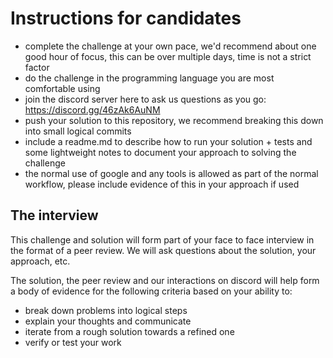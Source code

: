 Instructions for candidates
===========================

- complete the challenge at your own pace, we'd recommend about one good hour of focus, this can be over multiple days, time is not a strict factor
- do the challenge in the programming language you are most comfortable using
- join the discord server here to ask us questions as you go: https://discord.gg/46zAk6AuNM
- push your solution to this repository, we recommend breaking this down into small logical commits
- include a readme.md to describe how to run your solution + tests and some lightweight notes to document your approach to solving the challenge
- the normal use of google and any tools is allowed as part of the normal workflow, please include evidence of this in your approach if used

## The interview

This challenge and solution will form part of your face to face interview in the format of a peer review. We will ask questions about the solution, your approach, etc.

The solution, the peer review and our interactions on discord will help form a body of evidence for the following criteria based on your ability to:
- break down problems into logical steps
- explain your thoughts and communicate
- iterate from a rough solution towards a refined one
- verify or test your work